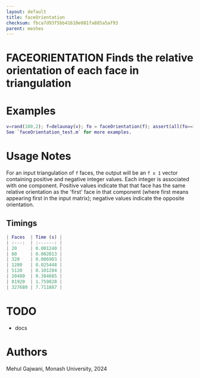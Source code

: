 ```yaml
---
layout: default
title: faceOrientation
checksum: fbca7d93f5bb41610e081fa885a5af93
parent: meshes
---
```



 
# FACEORIENTATION Finds the relative orientation of each face in triangulation
 
# Examples
```matlab
v=rand(100,2); f=delaunay(v); fo = faceOrientation(f); assert(all(fo==1));
See `faceOrientation_test.m` for more examples.
```
 
# Usage Notes

For an input triangulation of `f` faces, the output will be an `f x 1` vector containing positive and negative integer values. Each integer is associated with one component. Positive values indicate that that face has the same relative orientation as the 'first' face in that component (where first means appearing first in the input matrix); negative values indicate the opposite orientation.

 
## Timings
```matlab
| Faces  | Time (s) |
| :---:  | :------: |
| 20     | 0.001240 |
| 80     | 0.002013 |
| 320    | 0.006903 |
| 1280   | 0.025448 |
| 5120   | 0.101284 |
| 20480  | 0.384685 |
| 81920  | 1.759828 |
| 327680 | 7.711887 |
```
 
# TODO
-  docs 
 
# Authors

Mehul Gajwani, Monash University, 2024

